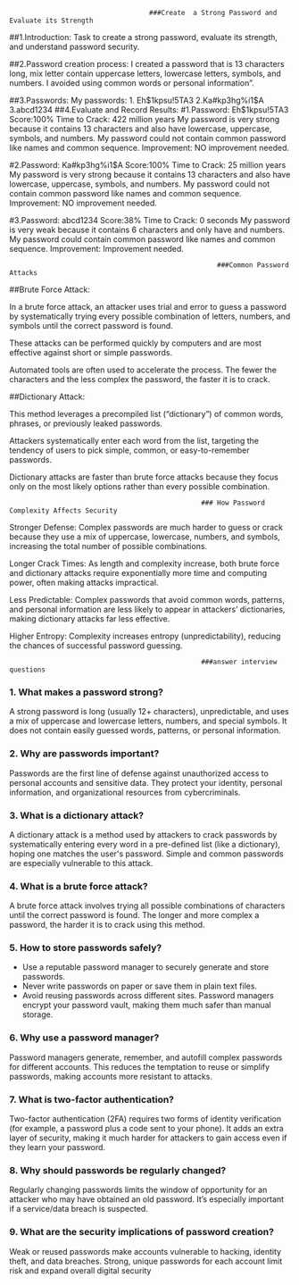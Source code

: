                                        ###Create  a Strong Password and Evaluate its Strength
##1.Introduction:
Task to create a strong password, evaluate its strength, and understand password security.

##2.Password creation process:
I created a password that is 13 characters long, mix letter contain uppercase letters, lowercase letters, symbols, and numbers. 
I avoided using common words or personal information”.

##3.Passwords:
My passwords: 1. Eh$1kpsu!5TA3
              2.Ka#kp3hg%i1$A
              3.abcd1234
##4.Evaluate and Record Results:
 #1.Password: Eh$1kpsu!5TA3
  Score:100%
  Time to Crack: 422 million years
My password is very strong because it contains 13 characters            and also have lowercase, uppercase, symbols, and numbers. 
My password could not contain common password like names and common sequence. 
  Improvement: NO improvement needed.

#2.Password: Ka#kp3hg%i1$A
   Score:100%
   Time to Crack: 25 million years
My password is very strong because it contains 13 characters            and also have lowercase, uppercase, symbols, and numbers. 
My password could not contain common password like names and common sequence. 
Improvement: NO improvement needed.

#3.Password: abcd1234
  Score:38%
  Time to Crack: 0 seconds
My password is very weak because it contains 6 characters            and only have and numbers. 
My password could contain common password like names and common sequence. 
Improvement: Improvement needed.

                                                        ###Common Password Attacks

##Brute Force Attack:

In a brute force attack, an attacker uses trial and error to guess a password by systematically trying every possible combination of letters, numbers, and symbols until the correct password is found.

These attacks can be performed quickly by computers and are most effective against short or simple passwords.

Automated tools are often used to accelerate the process. The fewer the characters and the less complex the password, the faster it is to crack.

##Dictionary Attack:

This method leverages a precompiled list (“dictionary”) of common words, phrases, or previously leaked passwords.

Attackers systematically enter each word from the list, targeting the tendency of users to pick simple, common, or easy-to-remember passwords.

Dictionary attacks are faster than brute force attacks because they focus only on the most likely options rather than every possible combination.

                                                    ### How Password Complexity Affects Security

Stronger Defense: Complex passwords are much harder to guess or crack because they use a mix of uppercase, lowercase, numbers, and symbols, increasing the total number of possible combinations.

Longer Crack Times: As length and complexity increase, both brute force and dictionary attacks require exponentially more time and computing power, often making attacks impractical.

Less Predictable: Complex passwords that avoid common words, patterns, and personal information are less likely to appear in attackers’ dictionaries, making dictionary attacks far less effective.

Higher Entropy: Complexity increases entropy (unpredictability), reducing the chances of successful password guessing.

                                                    ###answer interview questions


### 1. What makes a password strong?

A strong password is long (usually 12+ characters), unpredictable, and uses a mix of uppercase and lowercase letters, numbers, and special symbols. It does not contain easily guessed words, patterns, or personal information.


### 2. Why are passwords important?

Passwords are the first line of defense against unauthorized access to personal accounts and sensitive data. They protect your identity, personal information, and organizational resources from cybercriminals.


### 3. What is a dictionary attack?

A dictionary attack is a method used by attackers to crack passwords by systematically entering every word in a pre-defined list (like a dictionary), hoping one matches the user's password. Simple and common passwords are especially vulnerable to this attack.


### 4. What is a brute force attack?

A brute force attack involves trying all possible combinations of characters until the correct password is found. The longer and more complex a password, the harder it is to crack using this method.


### 5. How to store passwords safely?

- Use a reputable password manager to securely generate and store passwords.
- Never write passwords on paper or save them in plain text files.
- Avoid reusing passwords across different sites.
Password managers encrypt your password vault, making them much safer than manual storage.


### 6. Why use a password manager?

Password managers generate, remember, and autofill complex passwords for different accounts. This reduces the temptation to reuse or simplify passwords, making accounts more resistant to attacks.


### 7. What is two-factor authentication?

Two-factor authentication (2FA) requires two forms of identity verification (for example, a password plus a code sent to your phone). It adds an extra layer of security, making it much harder for attackers to gain access even if they learn your password.


### 8. Why should passwords be regularly changed?

Regularly changing passwords limits the window of opportunity for an attacker who may have obtained an old password. It’s especially important if a service/data breach is suspected.


### 9. What are the security implications of password creation?

Weak or reused passwords make accounts vulnerable to hacking, identity theft, and data breaches. Strong, unique passwords for each account limit risk and expand overall digital security


 



